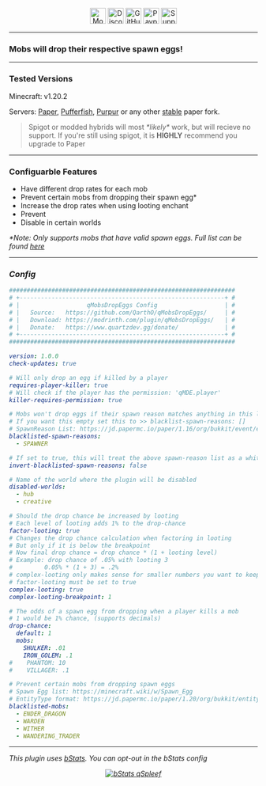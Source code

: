 <p align="center">
<a  href="https://modrinth.com/plugin/qMobsDropEggs" target="_blank">
<img alt="Modrinth Download Link" src="https://img.shields.io/badge/Download-00AF5C?logo=modrinth&logoColor=white&style=for-the-badge" height="32"></a>
 <a href="https://www.quartzdev.gg/discord/" target="_blank">
<img alt="Discord Invite" src="https://img.shields.io/badge/Discord-5865F2?logo=discord&logoColor=white&style=for-the-badge" height="32"></a>
 <a href="https://github.com/QarthO/qMobsDropEggs" target="_blank">
<img alt="GitHub Source Code" src="https://img.shields.io/badge/Source-181717?logo=github&logoColor=white&style=for-the-badge" height="32"></a>
 <a href="https://www.quartzdev.gg/donate/" target="_blank">
<img alt="Paypal Donation Link" src="https://img.shields.io/badge/Donate-00457C?logo=paypal&logoColor=white&style=for-the-badge" height="32"></a>
 <a href="https://modrinth.com/plugin/qMobsDropEggs/versions" target="_blank">
<img alt="Supported Versions: 1.20.2" src="https://img.shields.io/badge/1.20.2-blue?style=for-the-badge&label=Minecraft Versions" height="32"></a>
</p>

---

### Mobs will drop their respective spawn eggs!

---

<h3> Tested Versions </h3>
<p>Minecraft: v1.20.2</p>
<p>Servers: <a href="https://papermc.io" target="_blank">Paper</a>, <a href="https://pufferfish.host/downloads" target="_blank">Pufferfish</a>, <a href="https://purpurmc.org" target="_blank">Purpur</a> or any other <u>stable</u> paper fork. </p>
<blockquote>Spigot or modded hybrids will most <i>*likely*</i> work, but will recieve no support. If you're still using spigot, it is <b>HIGHLY</b> recommend you upgrade to Paper</blockquote>

---

<h3>Configuarble Features</h3>

- Have different drop rates for each mob
- Prevent certain mobs from dropping their spawn egg*
- Increase the drop rates when using looting enchant
- Prevent 
- Disable in certain worlds

<i>*Note: Only supports mobs that have valid spawn eggs. Full list can be found <a href="https://minecraft.wiki/w/Spawn_Egg" target="_blank">here</a><i>

---

### Config

```yaml
################################################################
# +----------------------------------------------------------+ #
# |                   qMobsDropEggs Config                   | #
# |   Source:   https://github.com/QarthO/qMobsDropEggs/     | #
# |   Download: https://modrinth.com/plugin/qMobsDropEggs/   | #
# |   Donate:   https://www.quartzdev.gg/donate/             | #
# +----------------------------------------------------------+ #
################################################################

version: 1.0.0
check-updates: true

# Will only drop an egg if killed by a player
requires-player-killer: true
# Will check if the player has the permission: 'qMDE.player'
killer-requires-permission: true

# Mobs won't drop eggs if their spawn reason matches anything in this list
# If you want this empty set this to >> blacklist-spawn-reasons: []
# SpawnReason List: https://jd.papermc.io/paper/1.16/org/bukkit/event/entity/CreatureSpawnEvent.SpawnReason.html
blacklisted-spawn-reasons:
  - SPAWNER

# If set to true, this will treat the above spawn-reason list as a whitelist
invert-blacklisted-spawn-reasons: false

# Name of the world where the plugin will be disabled
disabled-worlds:
  - hub
  - creative

# Should the drop chance be increased by looting
# Each level of looting adds 1% to the drop-chance
factor-looting: true
# Changes the drop chance calculation when factoring in looting
# But only if it is below the breakpoint
# Now final drop chance = drop chance * (1 + looting level)
# Example: drop chance of .05% with looting 3
#         0.05% * (1 + 3) = .2%
# complex-looting only makes sense for smaller numbers you want to keep small
# factor-looting must be set to true
complex-looting: true
complex-looting-breakpoint: 1

# The odds of a spawn egg from dropping when a player kills a mob
# 1 would be 1% chance, (supports decimals)
drop-chance:
  default: 1
  mobs:
    SHULKER: .01
    IRON_GOLEM: .1
#    PHANTOM: 10
#    VILLAGER: .1

# Prevent certain mobs from dropping spawn eggs
# Spawn Egg list: https://minecraft.wiki/w/Spawn_Egg
# EntityType format: https://jd.papermc.io/paper/1.20/org/bukkit/entity/EntityType.html
blacklisted-mobs:
  - ENDER_DRAGON
  - WARDEN
  - WITHER
  - WANDERING_TRADER
```

---

This plugin uses <a href="https://bstats.org/" target="_blank">bStats</a>. You can opt-out in the bStats config
<p align="center">
<a href="https://bstats.org/plugin/bukkit/qMobsDropEggs/" target="_blank"><img alt="bStats qSpleef" src="https://bstats.org/signatures/bukkit/qMobsDropEggs.svg"></a></p>
